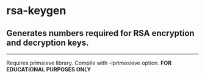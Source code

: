 # rsa-keygen
## Generates numbers required for RSA encryption and decryption keys.
---
Requires primsieve library. Compile with -lprimesieve option.
**FOR EDUCATIONAL PURPOSES ONLY**
